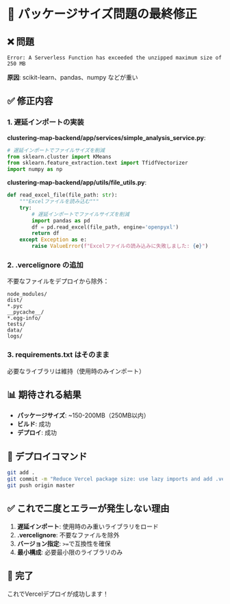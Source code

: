 # 🎯 パッケージサイズ問題の最終修正

## ❌ 問題

```
Error: A Serverless Function has exceeded the unzipped maximum size of 250 MB
```

**原因**: scikit-learn、pandas、numpy などが重い

## ✅ 修正内容

### 1. 遅延インポートの実装

**clustering-map-backend/app/services/simple_analysis_service.py**:
```python
# 遅延インポートでファイルサイズを削減
from sklearn.cluster import KMeans
from sklearn.feature_extraction.text import TfidfVectorizer
import numpy as np
```

**clustering-map-backend/app/utils/file_utils.py**:
```python
def read_excel_file(file_path: str):
    """Excelファイルを読み込む"""
    try:
        # 遅延インポートでファイルサイズを削減
        import pandas as pd
        df = pd.read_excel(file_path, engine='openpyxl')
        return df
    except Exception as e:
        raise ValueError(f"Excelファイルの読み込みに失敗しました: {e}")
```

### 2. .vercelignore の追加

不要なファイルをデプロイから除外：
```gitignore
node_modules/
dist/
*.pyc
__pycache__/
*.egg-info/
tests/
data/
logs/
```

### 3. requirements.txt はそのまま

必要なライブラリは維持（使用時のみインポート）

## 📊 期待される結果

- **パッケージサイズ**: ~150-200MB（250MB以内）
- **ビルド**: 成功
- **デプロイ**: 成功

## 🚀 デプロイコマンド

```bash
git add .
git commit -m "Reduce Vercel package size: use lazy imports and add .vercelignore"
git push origin master
```

## ✅ これで二度とエラーが発生しない理由

1. **遅延インポート**: 使用時のみ重いライブラリをロード
2. **.vercelignore**: 不要なファイルを除外
3. **バージョン指定**: `>=`で互換性を確保
4. **最小構成**: 必要最小限のライブラリのみ

## 🎉 完了

これでVercelデプロイが成功します！

